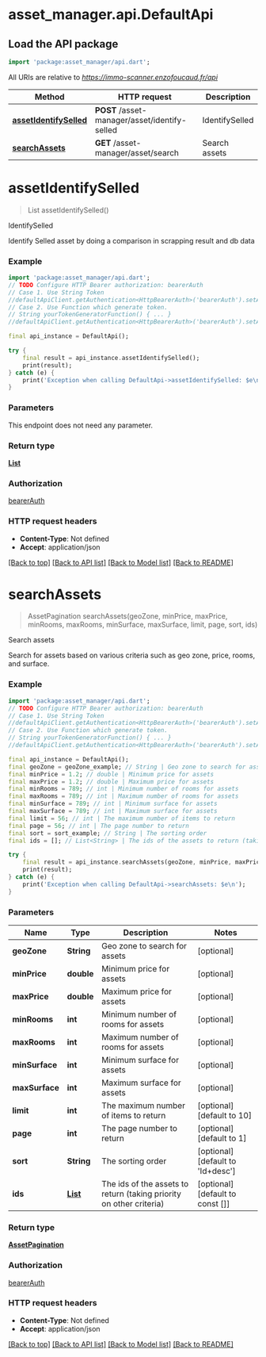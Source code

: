 # asset_manager.api.DefaultApi

## Load the API package
```dart
import 'package:asset_manager/api.dart';
```

All URIs are relative to *https://immo-scanner.enzofoucaud.fr/api*

Method | HTTP request | Description
------------- | ------------- | -------------
[**assetIdentifySelled**](DefaultApi.md#assetidentifyselled) | **POST** /asset-manager/asset/identify-selled | IdentifySelled
[**searchAssets**](DefaultApi.md#searchassets) | **GET** /asset-manager/asset/search | Search assets


# **assetIdentifySelled**
> List<Asset> assetIdentifySelled()

IdentifySelled

Identify Selled asset by doing a comparison in scrapping result and db data

### Example
```dart
import 'package:asset_manager/api.dart';
// TODO Configure HTTP Bearer authorization: bearerAuth
// Case 1. Use String Token
//defaultApiClient.getAuthentication<HttpBearerAuth>('bearerAuth').setAccessToken('YOUR_ACCESS_TOKEN');
// Case 2. Use Function which generate token.
// String yourTokenGeneratorFunction() { ... }
//defaultApiClient.getAuthentication<HttpBearerAuth>('bearerAuth').setAccessToken(yourTokenGeneratorFunction);

final api_instance = DefaultApi();

try {
    final result = api_instance.assetIdentifySelled();
    print(result);
} catch (e) {
    print('Exception when calling DefaultApi->assetIdentifySelled: $e\n');
}
```

### Parameters
This endpoint does not need any parameter.

### Return type

[**List<Asset>**](Asset.md)

### Authorization

[bearerAuth](../README.md#bearerAuth)

### HTTP request headers

 - **Content-Type**: Not defined
 - **Accept**: application/json

[[Back to top]](#) [[Back to API list]](../README.md#documentation-for-api-endpoints) [[Back to Model list]](../README.md#documentation-for-models) [[Back to README]](../README.md)

# **searchAssets**
> AssetPagination searchAssets(geoZone, minPrice, maxPrice, minRooms, maxRooms, minSurface, maxSurface, limit, page, sort, ids)

Search assets

Search for assets based on various criteria such as geo zone, price, rooms, and surface.

### Example
```dart
import 'package:asset_manager/api.dart';
// TODO Configure HTTP Bearer authorization: bearerAuth
// Case 1. Use String Token
//defaultApiClient.getAuthentication<HttpBearerAuth>('bearerAuth').setAccessToken('YOUR_ACCESS_TOKEN');
// Case 2. Use Function which generate token.
// String yourTokenGeneratorFunction() { ... }
//defaultApiClient.getAuthentication<HttpBearerAuth>('bearerAuth').setAccessToken(yourTokenGeneratorFunction);

final api_instance = DefaultApi();
final geoZone = geoZone_example; // String | Geo zone to search for assets
final minPrice = 1.2; // double | Minimum price for assets
final maxPrice = 1.2; // double | Maximum price for assets
final minRooms = 789; // int | Minimum number of rooms for assets
final maxRooms = 789; // int | Maximum number of rooms for assets
final minSurface = 789; // int | Minimum surface for assets
final maxSurface = 789; // int | Maximum surface for assets
final limit = 56; // int | The maximum number of items to return
final page = 56; // int | The page number to return
final sort = sort_example; // String | The sorting order
final ids = []; // List<String> | The ids of the assets to return (taking priority on other criteria)

try {
    final result = api_instance.searchAssets(geoZone, minPrice, maxPrice, minRooms, maxRooms, minSurface, maxSurface, limit, page, sort, ids);
    print(result);
} catch (e) {
    print('Exception when calling DefaultApi->searchAssets: $e\n');
}
```

### Parameters

Name | Type | Description  | Notes
------------- | ------------- | ------------- | -------------
 **geoZone** | **String**| Geo zone to search for assets | [optional] 
 **minPrice** | **double**| Minimum price for assets | [optional] 
 **maxPrice** | **double**| Maximum price for assets | [optional] 
 **minRooms** | **int**| Minimum number of rooms for assets | [optional] 
 **maxRooms** | **int**| Maximum number of rooms for assets | [optional] 
 **minSurface** | **int**| Minimum surface for assets | [optional] 
 **maxSurface** | **int**| Maximum surface for assets | [optional] 
 **limit** | **int**| The maximum number of items to return | [optional] [default to 10]
 **page** | **int**| The page number to return | [optional] [default to 1]
 **sort** | **String**| The sorting order | [optional] [default to 'Id+desc']
 **ids** | [**List<String>**](String.md)| The ids of the assets to return (taking priority on other criteria) | [optional] [default to const []]

### Return type

[**AssetPagination**](AssetPagination.md)

### Authorization

[bearerAuth](../README.md#bearerAuth)

### HTTP request headers

 - **Content-Type**: Not defined
 - **Accept**: application/json

[[Back to top]](#) [[Back to API list]](../README.md#documentation-for-api-endpoints) [[Back to Model list]](../README.md#documentation-for-models) [[Back to README]](../README.md)


